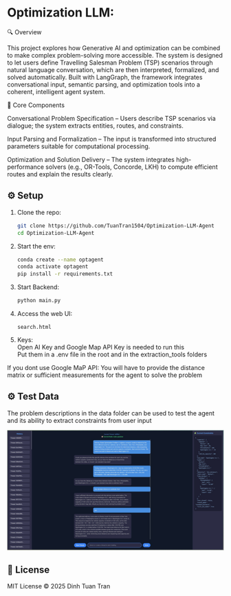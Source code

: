 # Optimization LLM: 

🔍 Overview

This project explores how Generative AI and optimization can be combined to make complex problem-solving more accessible. The system is designed to let users define Travelling Salesman Problem (TSP) scenarios through natural language conversation, which are then interpreted, formalized, and solved automatically. Built with LangGraph, the framework integrates conversational input, semantic parsing, and optimization tools into a coherent, intelligent agent system.

🧩 Core Components

Conversational Problem Specification – Users describe TSP scenarios via dialogue; the system extracts entities, routes, and constraints.

Input Parsing and Formalization – The input is transformed into structured parameters suitable for computational processing.

Optimization and Solution Delivery – The system integrates high-performance solvers (e.g., OR-Tools, Concorde, LKH) to compute efficient routes and explain the results clearly.



## ⚙️ Setup


1. Clone the repo:
   ```bash
   git clone https://github.com/TuanTran1504/Optimization-LLM-Agent
   cd Optimization-LLM-Agent
   ```

2. Start the env:
   ```bash
   conda create --name optagent
   conda activate optagent
   pip install -r requirements.txt
   ```
3. Start Backend:
   ```bash
   python main.py
   ```
4. Access the web UI:
   ```
   search.html
   ```
5. Keys:\
Open AI Key and Google Map API Key is needed to run this \
Put them in a .env file in the root and in the extraction_tools folders

If you dont use Google MaP API:
You will have to provide the distance matrix or sufficient measurements for the agent to solve the problem


## ⚙️ Test Data

The problem descriptions in the data folder can be used to test the agent and its ability to extract constraints from user input 

<p align="center">
  <img src="data/images/images.jpeg" alt="Example Image" width="1000"/>
</p>

## 📄 License

MIT License © 2025 Dinh Tuan Tran

